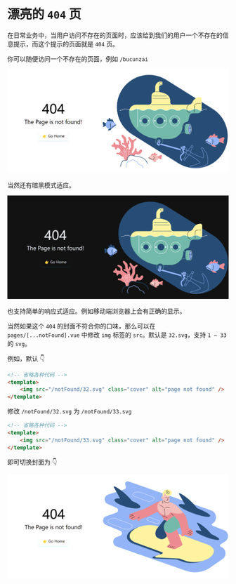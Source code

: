 # 漂亮的 `404` 页

在日常业务中，当用户访问不存在的页面时，应该给到我们的用户一个不存在的信息提示，而这个提示的页面就是
`404` 页。

你可以随便访问一个不存在的页面，例如 `/bucunzai`

![notFound](public/docs/notFound.png)

当然还有暗黑模式适应。

![notFound-dark](public/docs/notFound-dark.png)

也支持简单的响应式适应。例如移动端浏览器上会有正确的显示。

当然如果这个 `404` 的封面不符合你的口味，那么可以在 `pages/[...notFound].vue`
中修改 `img` 标签的 `src`。默认是 `32.svg`，支持 `1 ~ 33` 的 `svg`。

例如，默认 👇

```html
<!-- 省略各种代码 -->
<template>
	<img src="/notFound/32.svg" class="cover" alt="page not found" />
</template>
```

修改 `/notFound/32.svg` 为 `/notFound/33.svg`

```html
<!-- 省略各种代码 -->
<template>
	<img src="/notFound/33.svg" class="cover" alt="page not found" />
</template>
```

即可切换封面为 👇

![notFound-other](public/docs/notFound-other.png)
